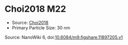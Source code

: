 <a name="material" />

# Choi2018 M22
<script type="application/ld+json">
  {
    "@context": "https://schema.org/",
    "@type": "ChemicalSubstance",
    "@id": "https://egonw.github.io/nanowiki/nanowiki533.html#material",
    "http://purl.org/dc/terms/conformsTo":
      {
        "@type": "CreativeWork",
        "@id": "https://bioschemas.org/profiles/ChemicalSubstance/0.4-RELEASE/"
      },
    "identfier": "533",
    "name": "Choi2018 M22",
    "url": "https://egonw.github.io/nanowiki/nanowiki533.html#material",
    "sameAs": "http://127.0.0.1/mediawiki/index.php/Special:URIResolver/Choi2018_M22"
  }
</script>


* Source: [Choi2018](articleChoi2018.md)
* Primary Particle Size: 30 nm


Source: NanoWiki 6, doi:[10.6084/m9.figshare.11897205.v1](https://doi.org/10.6084/m9.figshare.11897205.v1)
